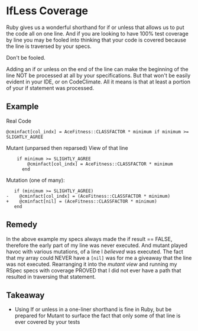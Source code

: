 # IfLess Coverage

Ruby gives us a wonderful shorthand for if or unless that allows us to put the code all on one line. And
if you are looking to have 100% test coverage by line you may be fooled into thinking that
your code is covered because the line is traversed by your specs.

Don't be fooled.

Adding an if or unless on the end of the line can make the beginning of the line NOT be processed at all by your specifications. But that won't be easily evident in your IDE, or on CodeClimate. All it means is that at least a portion of your if statement was processed.

## Example

Real Code
```
@cminfact[col_indx] = AceFitness::CLASSFACTOR * minimum if minimum >= SLIGHTLY_AGREE
```

Mutant (unparsed then reparsed) View of that line
```
    if minimum >= SLIGHTLY_AGREE
        @cminfact[col_indx] = AceFitness::CLASSFACTOR * minimum
      end
```

Mutation (one of many):
```
   if (minimum >= SLIGHTLY_AGREE)
-    @cminfact[col_indx] = (AceFitness::CLASSFACTOR * minimum)
+    @cminfact[nil] = (AceFitness::CLASSFACTOR * minimum)
   end
```

## Remedy

In the above example my specs always made the if result == FALSE, therefore the early part of my line was never executed. And mutant played havoc with various mutations, of a line I *believed* was executed. The fact that my array could NEVER have a `[nil]` was for me a  giveaway that the line was not executed. Rearranging it into the *mutant view* and running my RSpec specs with coverage PROVED that I did not ever have a path that resulted in traversing that statement.


## Takeaway

- Using If or unless in a one-liner shorthand is fine in Ruby, but be prepared for Mutant to surface the fact that only some of that line is ever covered by your tests
